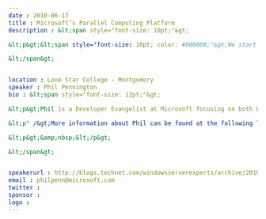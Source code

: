 ```yaml
---
date : 2010-06-17
title : Microsoft’s Parallel Computing Platform
description : &lt;span style="font-size: 10pt;"&gt;
&lt;p&gt;&lt;span style="font-size: 10pt; color: #000000;"&gt;We start with an introduction to new operating system technologies for many-core scale computing and proceed with illustrative examples of parallel work-item partitioning, scheduling, and collation.  Featured technologies and tools include Windows 7 (x64), Visual Studio 2010, the Microsoft .NET Framework 4 Parallel Extensions, the C++ Concurrency Runtime, the Parallel Debugger, and the Concurrency Analyzer.&lt;/span&gt;&lt;/p&gt;
&lt;/span&gt;

location : Lone Star College - Montgomery
speaker : Phil Pennington
bio : &lt;span style="font-size: 12pt;"&gt;
&lt;p&gt;Phil is a Developer Evangelist at Microsoft focusing on both Windows Server and Technical Computing technologies.   This user-group presentation is a preview of material Phil will present in July as a guest speaker at the University of Illinois Parallel Computing Research Center summer-school.&lt;/p&gt;
&lt;p" /&gt;More information about Phil can be found at the following link: &lt;a href="http://blogs.technet.com/windowsserverexperts/archive/2010/01/08/about-phil-pennington.aspx" target="_blank"&gt;http://blogs.technet.com/windowsserverexperts/archive/2010/01/08/about-phil-pennington.aspx&lt;/a&gt;
&lt;p&gt;&amp;nbsp;&lt;/p&gt;
&lt;/span&gt;

speakerurl : http://blogs.technet.com/windowsserverexperts/archive/2010/01/08/about-phil-pennington.aspx
email : philpenn@microsoft.com
twitter : 
sponsor : 
logo : 
---
```


